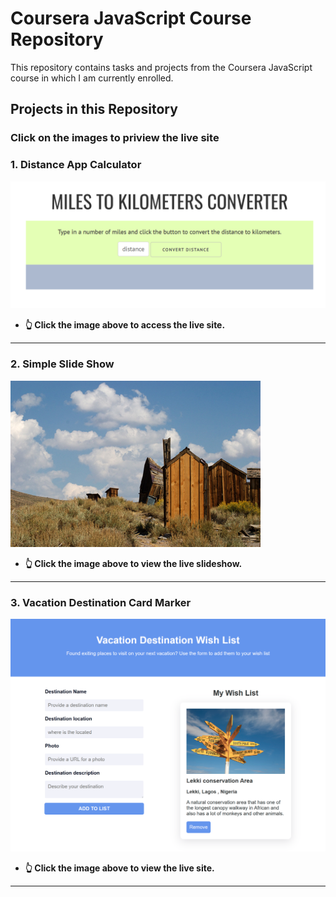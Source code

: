 # Coursera JavaScript Course Repository

This repository contains tasks and projects from the Coursera JavaScript course in which I am currently enrolled.

## Projects in this Repository

### Click on the images to priview the live site

### 1. Distance App Calculator

   [![Click to Access Live Site](./Distance-converter-app/web-image.png)](https://jen67.github.io/Cousera-javascript-course/Distance-converter-app/index.html)

- **👆 Click the image above to access the live site.**

---

### 2. Simple Slide Show

   [![Click to View Live Slideshow](./simple-slide-show/slides/image1.jpg)](https://jen67.github.io/Cousera-javascript-course/simple-slide-show/index.html)

- **👆 Click the image above to view the live slideshow.**

---

### 3. Vacation Destination Card Marker

   [![Click to View Live Site](./Vacation-Destination-landing-page/images/webpage.png)](https://jen67.github.io/Cousera-javascript-course/Vacation-Destination-landing-page/index.html)

- **👆 Click the image above to view the live site.**

---
